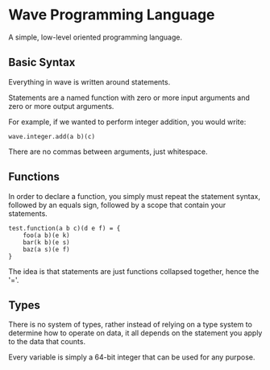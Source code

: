 # Wave Programming Language

A simple, low-level oriented programming language.

## Basic Syntax

Everything in wave is written around statements.

Statements are a named function with zero or more input arguments and zero or more output arguments.

For example, if we wanted to perform integer addition, you would write:

```
wave.integer.add(a b)(c)
```

There are no commas between arguments, just whitespace.

## Functions

In order to declare a function, you simply must repeat the statement syntax, followed by an equals sign, followed by a scope that contain your statements.

```
test.function(a b c)(d e f) = {
    foo(a b)(e k)
    bar(k b)(e s)
    baz(a s)(e f)
}
```

The idea is that statements are just functions collapsed together, hence the '='.

## Types

There is no system of types, rather instead of relying on a type system to determine how to operate on data, it all depends on the statement you apply to the data that counts.

Every variable is simply a 64-bit integer that can be used for any purpose.
